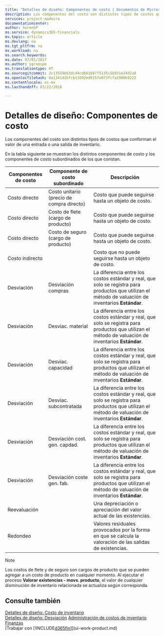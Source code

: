```yaml
---
title: "Detalles de diseño: Componentes de costo | Documentos de Microsoft"
description: Los componentes del costo son distintos tipos de costos que conforman el valor de una entrada o una salida de inventario.
services: project-madeira
documentationcenter: 
author: SorenGP
ms.service: dynamics365-financials
ms.topic: article
ms.devlang: na
ms.tgt_pltfrm: na
ms.workload: na
ms.search.keywords: 
ms.date: 07/01/2017
ms.author: sgroespe
ms.translationtype: HT
ms.sourcegitcommit: 2c13559bb3dc44cdb61697f5135c5b931e34d2a8
ms.openlocfilehash: 0a134142bfcb11692ed6157e873fcfa2900b9222
ms.contentlocale: es-mx
ms.lasthandoff: 03/22/2018

---
```

# <a name="design-details-cost-components"></a>Detalles de diseño: Componentes de costo
Los componentes del costo son distintos tipos de costos que conforman el valor de una entrada o una salida de inventario.  

 En la tabla siguiente se muestran los distintos componentes de costo y los componentes de costo subordinados de los que constan.  

|Componentes de costo|Componente de costo subordinado|Descripción|  
|--------------------|--------------------------------|---------------------------------------|  
|Costo directo|Costo unitario (precio de compra directo)|Costo que puede seguirse hasta un objeto de costo.|  
|Costo directo|Costo de flete (cargo de producto)|Costo que puede seguirse hasta un objeto de costo.|  
|Costo directo|Costo de seguro (cargo de producto)|Costo que puede seguirse hasta un objeto de costo.|  
|Costo indirecto||Costo que no puede seguirse hasta un objeto de costo.|  
|Desviación|Desviación compras|La diferencia entre los costos estándar y real, que solo se registra para productos que utilizan el método de valuación de inventarios **Estándar**.|  
|Desviación|Desviac. material|La diferencia entre los costos estándar y real, que solo se registra para productos que utilizan el método de valuación de inventarios **Estándar**.|  
|Desviación|Desviac. capacidad|La diferencia entre los costos estándar y real, que solo se registra para productos que utilizan el método de valuación de inventarios **Estándar**.|  
|Desviación|Desviac. subcontratada|La diferencia entre los costos estándar y real, que solo se registra para productos que utilizan el método de valuación de inventarios **Estándar**.|  
|Desviación|Desviación cost. gen. capdad.|La diferencia entre los costos estándar y real, que solo se registra para productos que utilizan el método de valuación de inventarios **Estándar**.|  
|Desviación|Desviación coste gen. fab.|La diferencia entre los costos estándar y real, que solo se registra para productos que utilizan el método de valuación de inventarios **Estándar**.|  
|Reevaluación||Una depreciación o apreciación del valor actual de las existencias.|  
|Redondeo||Valores residuales provocados por la forma en que se calcula la valoración de las salidas de existencias.|  

> [!NOTE]  
>  Los costos de flete y de seguro son cargos de producto que se pueden agregar a un costo de producto en cualquier momento. Al ejecutar el proceso **Valorar existencias - movs. producto**, el valor de cualquier disminución de inventario relacionada se actualiza según corresponda.  

## <a name="see-also"></a>Consulte también  
 [Detalles de diseño: Costo de inventario](design-details-inventory-costing.md)   
 [Detalles de diseño: Desviación](design-details-variance.md) [Administración de costos de inventario](finance-manage-inventory-costs.md)  
 [Finanzas](finance.md)  
 [Trabajar con [!INCLUDE[d365fin](includes/d365fin_md.md)]](ui-work-product.md)  

